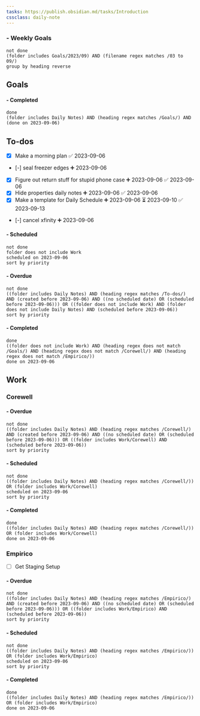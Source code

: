 ```yaml
---
tasks: https://publish.obsidian.md/tasks/Introduction
cssclass: daily-note
---
```

### - Weekly Goals
```tasks
not done
(folder includes Goals/2023/09) AND (filename regex matches /03 to 09/)
group by heading reverse
```
## Goals

#### - Completed
```tasks
done
(folder includes Daily Notes) AND (heading regex matches /Goals/) AND (done on 2023-09-06)
```
## To-dos
- [x] Make a morning plan ✅ 2023-09-06
- [-] seal freezer edges ➕ 2023-09-06
- [x] Figure out return stuff for stupid phone case ➕ 2023-09-06 ✅ 2023-09-06
- [x] Hide properties daily notes ➕ 2023-09-06 ✅ 2023-09-06
- [x] Make a template for Daily Schedule ➕ 2023-09-06 ⏳ 2023-09-10 ✅ 2023-09-13
- [-] cancel xfinity ➕ 2023-09-06
#### - Scheduled
```tasks
not done
folder does not include Work
scheduled on 2023-09-06
sort by priority
```
#### - Overdue
```tasks
not done
((folder includes Daily Notes) AND (heading regex matches /To-dos/) AND (created before 2023-09-06) AND ((no scheduled date) OR (scheduled before 2023-09-06))) OR ((folder does not include Work) AND (folder does not include Daily Notes) AND (scheduled before 2023-09-06))
sort by priority
```
#### - Completed
```tasks
done
((folder does not include Work) AND (heading regex does not match /Goals/) AND (heading regex does not match /Corewell/) AND (heading regex does not match /Empirico/))
done on 2023-09-06
```
## Work
### Corewell

#### - Overdue
```tasks
not done
((folder includes Daily Notes) AND (heading regex matches /Corewell/) AND (created before 2023-09-06) AND ((no scheduled date) OR (scheduled before 2023-09-06))) OR ((folder includes Work/Corewell) AND (scheduled before 2023-09-06))
sort by priority
```
#### - Scheduled
```tasks
not done
((folder includes Daily Notes) AND (heading regex matches /Corewell/)) OR (folder includes Work/Corewell)
scheduled on 2023-09-06
sort by priority
```
#### - Completed
```tasks
done
((folder includes Daily Notes) AND (heading regex matches /Corewell/)) OR (folder includes Work/Corewell)
done on 2023-09-06
```
### Empirico
- [ ] Get Staging Setup
#### - Overdue
```tasks
not done
((folder includes Daily Notes) AND (heading regex matches /Empirico/) AND (created before 2023-09-06) AND ((no scheduled date) OR (scheduled before 2023-09-06))) OR ((folder includes Work/Empirico) AND (scheduled before 2023-09-06))
sort by priority
```
#### - Scheduled
```tasks
not done
((folder includes Daily Notes) AND (heading regex matches /Empirico/)) OR (folder includes Work/Empirico)
scheduled on 2023-09-06
sort by priority
```
#### - Completed
```tasks
done
((folder includes Daily Notes) AND (heading regex matches /Empirico/)) OR (folder includes Work/Empirico)
done on 2023-09-06
```

